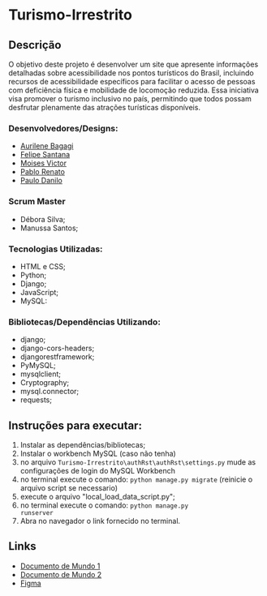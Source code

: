 # Turismo-Irrestrito

## Descrição 

  O objetivo deste projeto é desenvolver um site que apresente informações detalhadas sobre acessibilidade nos pontos turísticos do Brasil, incluindo recursos de acessibilidade específicos para facilitar o acesso de pessoas com deficiência física e mobilidade de locomoção reduzida. Essa iniciativa visa promover o turismo inclusivo no país, permitindo que todos possam desfrutar plenamente das atrações turísticas disponíveis.

### Desenvolvedores/Designs:

* [Aurilene Bagagi](https://github.com/AurileneBagagi)
* [Felipe Santana](https://github.com/FelipeSantanaC)
* [Moises Victor](https://github.com/grsmth)
* [Pablo Renato](https://github.com/pablorenato1)
* [Paulo Danilo](https://github.com/DanCostaDev)

### Scrum Master

* Débora Silva;
* Manussa Santos;

### Tecnologias Utilizadas:

* HTML e CSS;
* Python;
* Django;
* JavaScript;
* MySQL:

### Bibliotecas/Dependências Utilizando:
* django;
* django-cors-headers;
* djangorestframework;
* PyMySQL;
* mysqlclient;
* Cryptography;
* mysql.connector;
* requests;

## Instruções para executar:
1. Instalar as dependências/bibliotecas;
2. Instalar o workbench MySQL (caso não tenha)
3. no arquivo <code>Turismo-Irrestrito\authRst\authRst\settings.py</code> mude as configurações de login do MySQL Workbench
4. no terminal execute o comando: 
<code>python manage.py migrate</code> (reinicie o arquivo script se necessario)
5. execute o arquivo "local_load_data_script.py";
6.  no terminal execute o comando: <code>python manage.py runserver</code>
7. Abra no navegador o link fornecido no terminal.


## Links 
 * [Documento de Mundo 1](https://docs.google.com/document/d/1NyoPbm1Cc-jSzbUFaru6h2K9LdEqGA79/edit?usp=sharing&ouid=110610291022572092661&rtpof=true&sd=true)
 * [Documento de Mundo 2](https://docs.google.com/document/d/1PWRJfIv5IvN_1KUZzdfgiUhVWz1Dld5eim9Esznjx48/edit?usp=sharing)
 * [Figma](https://www.figma.com/file/JSrrzlbrsX94QOypEgXmlX/Turismo-irrestrito?type=design&node-id=97%3A280&mode=design&t=pUpldU4E2aDbvOrh-1)
 

